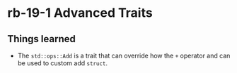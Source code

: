 # rb-19-1 Advanced Traits

## Things learned

- The `std::ops::Add` is a trait that can override how the `+` operator
  and can be used to custom add `struct`.
